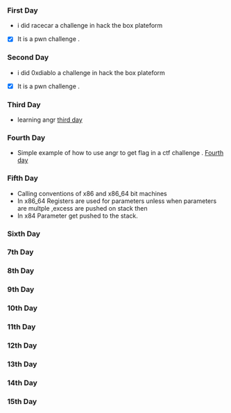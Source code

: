 ### First Day
- i did racecar a challenge in hack the box plateform
* [x] It is a pwn challenge .

### Second Day
- i did 0xdiablo a challenge in hack the box plateform
* [x] It is a pwn challenge .

### Third Day
- learning angr <a href="./Third day.md">third day</a>

### Fourth Day
- Simple example of how to use angr to get flag in a ctf challenge . <a href="./Fourth day.md">Fourth day</a>

### Fifth Day
- Calling conventions of x86 and x86_64 bit machines
- In x86_64 Registers are used for parameters unless when parameters are multple ,excess are pushed on stack then
- In x84 Parameter get pushed to the stack.

### Sixth Day

### 7th Day

### 8th Day

### 9th Day

### 10th Day

### 11th Day

### 12th Day

### 13th Day

### 14th Day

### 15th Day
